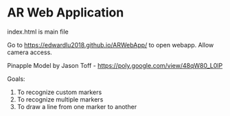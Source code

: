 # AR Web Application

index.html is main file

Go to https://edwardlu2018.github.io/ARWebApp/ to open webapp. Allow camera access.

Pinapple Model by Jason Toff - https://poly.google.com/view/48qW80_L0lP

Goals: 
1. To recognize custom markers
2. To recognize multiple markers
3. To draw a line from one marker to another
